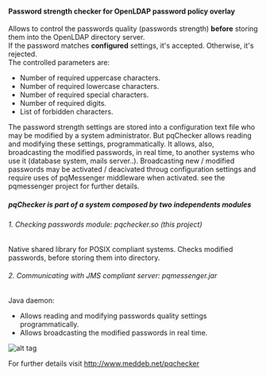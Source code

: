 #### Password strength checker for OpenLDAP password policy overlay

Allows to control the passwords quality (passwords strength) **before** storing them into the OpenLDAP directory server.  
If the password matches **configured** settings, it's accepted. Otherwise, it's rejected.  
The controlled parameters are:  
+ Number of required uppercase characters.
+ Number of required lowercase characters.
+ Number of required special characters.
+ Number of required digits.
+ List of forbidden characters.

The password strength settings are stored into a configuration text file who may be modified by a system administrator. But pqChecker allows reading and modifying these settings, programmatically. It allows, also, broadcasting the modified passwords, in real time, to another systems who use it (database system, mails server..). Broadcasting new / modified passwords may be activated / deacivated throug configuration settings and require uses of pqMessenger middleware when activated. see the pqmessenger project for further details.

##### pqChecker is part of a system composed by two independents modules

###### 1. Checking passwords module: pqchecker.so  (this project)
Native shared library for POSIX compliant systems. Checks modified passwords, before storing them into directory.

###### 2. Communicating with JMS compliant server: pqmessenger.jar 
Java daemon:
+ Allows reading and modifying passwords quality settings programmatically.
+ Allows broadcasting the modified passwords in real time.

![alt tag](http://www.meddeb.net/pqchecker/res/pqchecker-overview.png)

For further details visit http://www.meddeb.net/pqchecker
